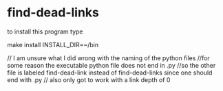 # find-dead-links
 
to install this program type

make install INSTALL_DIR=~/bin

// I am unsure what I did wrong with the naming of the python files
//for some reason the executable python file does not end in .py
//so the other file is labeled find-dead-link instead of find-dead-links since one should end with .py
// also only got to work with a link depth of 0 
